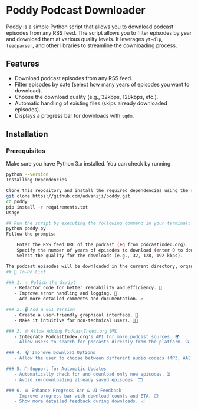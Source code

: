 # Poddy Podcast Downloader

Poddy is a simple Python script that allows you to download podcast episodes from any RSS feed. The script allows you to filter episodes by year and download them at various quality levels. It leverages `yt-dlp`, `feedparser`, and other libraries to streamline the downloading process.

## Features
- Download podcast episodes from any RSS feed.
- Filter episodes by date (select how many years of episodes you want to download).
- Choose the download quality (e.g., 32kbps, 128kbps, etc.).
- Automatic handling of existing files (skips already downloaded episodes).
- Displays a progress bar for downloads with `tqdm`.

## Installation

### Prerequisites

Make sure you have Python 3.x installed. You can check by running:

```bash
python --version
Installing Dependencies

Clone this repository and install the required dependencies using the requirements.txt file:
git clone https://github.com/advaniji/poddy.git
cd poddy
pip install -r requirements.txt
Usage

## Run the script by executing the following command in your terminal:
python poddy.py
Follow the prompts:

    Enter the RSS feed URL of the podcast (eg from podcastindex.org).
    Specify the number of years of episodes to download (enter 0 to download all episodes).
    Select the quality for the downloads (e.g., 32, 128, 192 kbps).

The podcast episodes will be downloaded in the current directory, organized by the podcast name ( or will update if folder exists already)
## 🚀 To-Do List

### 1. ✨ Polish the Script
   - Refactor code for better readability and efficiency. 🧹
   - Improve error handling and logging. 📜
   - Add more detailed comments and documentation. ✍️

### 2. 🖥️ Add a GUI Version
   - Create a user-friendly graphical interface. 🎨
   - Make it intuitive for non-technical users. 🧑‍💻

### 3. 🌐 Allow Adding PodcastIndex.org URL
   - Integrate PodcastIndex.org's API for more podcast sources. 🌍
   - Allow users to search for podcasts directly from the platform. 🔍

### 4. 🎧 Improve Download Options
   - Allow the user to choose between different audio codecs (MP3, AAC, etc.). 🎶

### 5. 🔄 Support for Automatic Updates
   - Automatically check for and download only new episodes. ⏳
   - Avoid re-downloading already saved episodes. 🗂️

### 6. 📊 Enhance Progress Bar & UI Feedback
   - Improve progress bar with download counts and ETA. ⏱️
   - Show more detailed feedback during downloads. 📈

